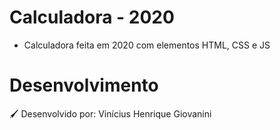 # Calculadora - 2020

- Calculadora feita em 2020 com elementos HTML, CSS e JS  

# Desenvolvimento

🖌 Desenvolvido por: Vinícius Henrique Giovanini  